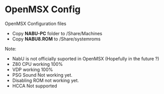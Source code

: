 # OpenMSX Config
OpenMSX Configuration files

- Copy **NABU-PC** folder to /Share/Machines
- Copy **NABU8.ROM** to /Share/systemroms

Note:
- NabU is not officially suported in OpenMSX (Hopefully in the future ?)
- Z80 CPU working 100%
- VDP working 100%
- PSG Sound Not working yet.
- Disabling ROM not working yet.
- HCCA Not supported
